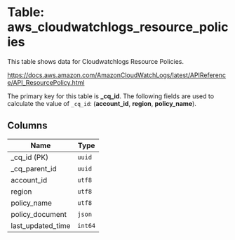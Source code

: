 # Table: aws_cloudwatchlogs_resource_policies

This table shows data for Cloudwatchlogs Resource Policies.

https://docs.aws.amazon.com/AmazonCloudWatchLogs/latest/APIReference/API_ResourcePolicy.html

The primary key for this table is **_cq_id**.
The following fields are used to calculate the value of `_cq_id`: (**account_id**, **region**, **policy_name**).

## Columns

| Name          | Type          |
| ------------- | ------------- |
|_cq_id (PK)|`uuid`|
|_cq_parent_id|`uuid`|
|account_id|`utf8`|
|region|`utf8`|
|policy_name|`utf8`|
|policy_document|`json`|
|last_updated_time|`int64`|